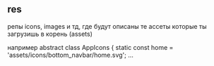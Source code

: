 ## res

репы  icons, images и тд, где будут описаны те ассеты
которые ты загрузишь в корень (assets)

например
abstract class AppIcons {
    static const home = 'assets/icons/bottom_navbar/home.svg';
...
